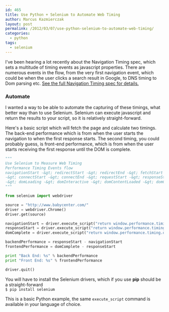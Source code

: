 ```yaml
---
id: 465
title: Use Python + Selenium to Automate Web Timing
author: Marcus Kazmierczak
layout: post
permalink: /2012/03/07/use-python-selenium-to-automate-web-timing/
categories:
  - python
tags:
  - selenium
---
```

I've been hearing a lot recently about the Navigation Timing spec, which sets a multitude of timing events as javascript properties. There are numerous events in the flow, from the very first navigation event, which could be when the user clicks a search result in Google, to DNS timing to Dom parsing etc. [See the full Navigation Timing spec for details.][1]

### Automate

I wanted a way to be able to automate the capturing of these timings, what better way than to use Selenium. Selenium can execute javascript and return the results to your script, so it is relatively straight-forward.

Here's a basic script which will fetch the page and calculate two timings. The back-end performance which is from when the user starts the navigation to when the first response starts. The second timing, you could probably guess, is front-end performance, which is from when the user starts receiving the first response until the DOM is complete.

```python
"""
Use Selenium to Measure Web Timing
Performance Timing Events flow
navigationStart -&gt; redirectStart -&gt; redirectEnd -&gt; fetchStart -&gt; domainLookupStart -&gt; domainLookupEnd
-&gt; connectStart -&gt; connectEnd -&gt; requestStart -&gt; responseStart -&gt; responseEnd
-&gt; domLoading -&gt; domInteractive -&gt; domContentLoaded -&gt; domComplete -&gt; loadEventStart -&gt; loadEventEnd
"""

from selenium import webdriver

source = "http://www.babycenter.com/"
driver = webdriver.Chrome()
driver.get(source)

navigationStart = driver.execute_script("return window.performance.timing.navigationStart")
responseStart = driver.execute_script("return window.performance.timing.responseStart")
domComplete = driver.execute_script("return window.performance.timing.domComplete")

backendPerformance = responseStart - navigationStart
frontendPerformance = domComplete - responseStart

print "Back End: %s" % backendPerformance
print "Front End: %s" % frontendPerformance

driver.quit()
```

You will have to install the Selenium drivers, which if you use **pip** should be a straight-forward  
`$ pip install selenium`

This is a basic Python example, the same `execute_script` command is available in your language of choice.

 [1]: https://dvcs.w3.org/hg/webperf/raw-file/tip/specs/NavigationTiming/Overview.html
